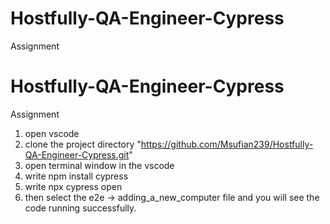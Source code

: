 # Hostfully-QA-Engineer-Cypress
Assignment
# Hostfully-QA-Engineer-Cypress
Assignment
1. open vscode
2. clone the project directory "https://github.com/Msufian239/Hostfully-QA-Engineer-Cypress.git"
3. open terminal window in the vscode
4. write npm install cypress
5. write npx cypress open
6. then select the e2e -> adding_a_new_computer file and you will see the code running successfully.
